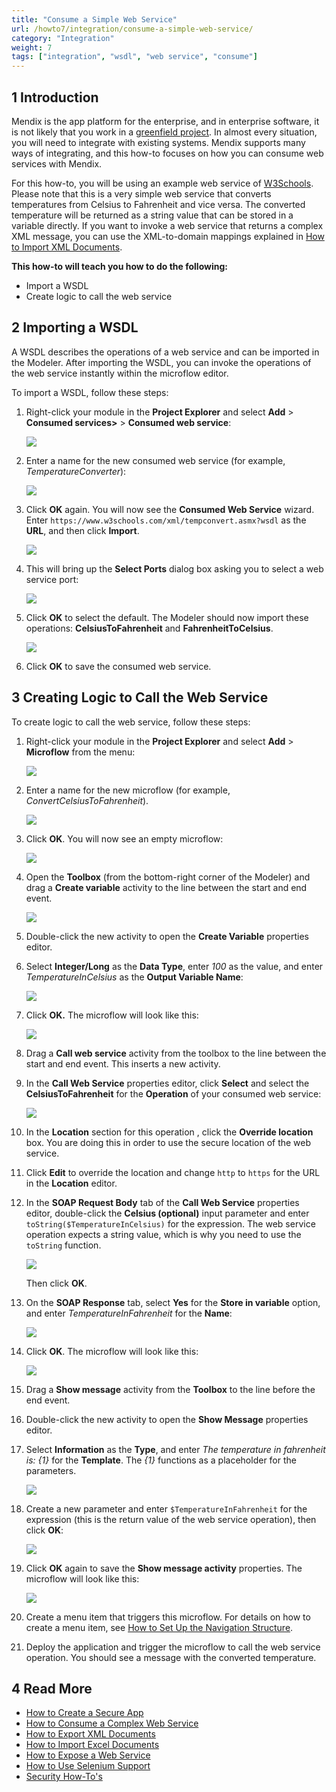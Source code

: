 ```yaml
---
title: "Consume a Simple Web Service"
url: /howto7/integration/consume-a-simple-web-service/
category: "Integration"
weight: 7
tags: ["integration", "wsdl", "web service", "consume"]
---
```


## 1 Introduction

Mendix is the app platform for the enterprise, and in enterprise software, it is not likely that you work in a [greenfield project](https://en.wikipedia.org/wiki/Greenfield_project). In almost every situation, you will need to integrate with existing systems. Mendix supports many ways of integrating, and this how-to focuses on how you can consume web services with Mendix.

For this how-to, you will be using an example web service of [W3Schools](http:/www.w3schools.com/). Please note that this is a very simple web service that converts temperatures from Celsius to Fahrenheit and vice versa. The converted temperature will be returned as a string value that can be stored in a variable directly. If you want to invoke a web service that returns a complex XML message, you can use the XML-to-domain mappings explained in [How to Import XML Documents](/howto7/integration/importing-xml-documents/).

**This how-to will teach you how to do the following:**

* Import a WSDL
* Create logic to call the web service

## 2 Importing a WSDL

A WSDL describes the operations of a web service and can be imported in the Modeler. After importing the WSDL, you can invoke the operations of the web service instantly within the microflow editor.

To import a WSDL, follow these steps:

1. Right-click your module in the **Project Explorer** and select **Add** > **Consumed services>** > **Consumed web service**:

    ![](/attachments/howto7/integration/consume-a-simple-web-service/18582087.png)

2. Enter a name for the new consumed web service (for example, *TemperatureConverter*):

    ![](/attachments/howto7/integration/consume-a-simple-web-service/18582086.png)

3. Click **OK** again. You will now see the **Consumed Web Service** wizard. Enter `https://www.w3schools.com/xml/tempconvert.asmx?wsdl` as the **URL**, and then click **Import**.

    ![](/attachments/howto7/integration/consume-a-simple-web-service/18582085.png)

4.  This will bring up the **Select Ports** dialog box asking you to select a web service port:

    ![](/attachments/howto7/integration/consume-a-simple-web-service/18582065.png)

5. Click **OK** to select the default. The Modeler should now import these operations: **CelsiusToFahrenheit** and **FahrenheitToCelsius**.

    ![](/attachments/howto7/integration/consume-a-simple-web-service/18582084.png)

6. Click **OK** to save the consumed web service.

## 3 Creating Logic to Call the Web Service

To create logic to call the web service, follow these steps:

1.  Right-click your module in the **Project Explorer** and select **Add** > **Microflow** from the menu:

    ![](/attachments/howto7/integration/consume-a-simple-web-service/create-microflow.png)

2.  Enter a name for the new microflow (for example, *ConvertCelsiusToFahrenheit*).

    ![](/attachments/howto7/integration/consume-a-simple-web-service/18582083.png)

3.  Click **OK**. You will now see an empty microflow:

    ![](/attachments/howto7/integration/consume-a-simple-web-service/18582081.png)

4.  Open the **Toolbox** (from the bottom-right corner of the Modeler) and drag a **Create variable** activity to the line between the start and end event.

    ![](/attachments/howto7/integration/consume-a-simple-web-service/8946802.png)

5. Double-click the new activity to open the **Create Variable** properties editor.
6. Select **Integer/Long** as the **Data Type**, enter *100* as the value, and enter *TemperatureInCelsius* as the **Output Variable Name**:

    ![](/attachments/howto7/integration/consume-a-simple-web-service/18582080.png)

7.  Click **OK.** The microflow will look like this:

    ![](/attachments/howto7/integration/consume-a-simple-web-service/18582079.png)

8. Drag a **Call web service** activity from the toolbox to the line between the start and end event. This inserts a new activity.
9.  In the **Call Web Service** properties editor, click **Select** and select the **CelsiusToFahrenheit** for the **Operation** of your consumed web service:

    ![](/attachments/howto7/integration/consume-a-simple-web-service/18582076.png)

10. In the **Location** section for this operation , click the **Override location** box. You are doing this in order to use the secure location of the web service.
11. Click **Edit** to override the location and change `http` to `https` for the URL in the **Location** editor.
12. In the **SOAP Request Body** tab of the **Call Web Service** properties editor, double-click the **Celsius (optional)** input parameter and enter `toString($TemperatureInCelsius)` for the expression. The web service operation expects a string value, which is why you need to use the `toString` function. 

    ![](/attachments/howto7/integration/consume-a-simple-web-service/18582075.png)

    Then click **OK**.
13. On the **SOAP Response** tab, select **Yes** for the **Store in variable** option, and enter *TemperatureInFahrenheit* for the **Name**:

    ![](/attachments/howto7/integration/consume-a-simple-web-service/18582074.png)

14. Click **OK**. The microflow will look like this:

    ![](/attachments/howto7/integration/consume-a-simple-web-service/18582073.png)

15. Drag a **Show message** activity from the **Toolbox** to the line before the end event.
16. Double-click the new activity to open the **Show Message** properties editor.
17. Select **Information** as the **Type**, and enter *The temperature in fahrenheit is: {1}* for the **Template**. The *{1}* functions as a placeholder for the parameters.

    ![](/attachments/howto7/integration/consume-a-simple-web-service/18582071.png)

19. Create a new parameter and enter `$TemperatureInFahrenheit` for the expression (this is the return value of the web service operation), then click **OK**:

    ![](/attachments/howto7/integration/consume-a-simple-web-service/18582072.png)

20. Click **OK** again to save the **Show message activity** properties. The microflow will look like this:

    ![](/attachments/howto7/integration/consume-a-simple-web-service/18582070.png)

21. Create a menu item that triggers this microflow. For details on how to create a menu item, see [How to Set Up the Navigation Structure](/howto7/general/setting-up-the-navigation-structure/).
22. Deploy the application and trigger the microflow to call the web service operation. You should see a message with the converted temperature.

## 4 Read More

* [How to Create a Secure App](/howto7/security/create-a-secure-app/)
* [How to Consume a Complex Web Service](/howto7/integration/consume-a-complex-web-service/)
* [How to Export XML Documents](/howto7/integration/export-xml-documents/)
* [How to Import Excel Documents](/howto7/integration/importing-excel-documents/)
* [How to Expose a Web Service](/howto7/integration/expose-a-web-service/)
* [How to Use Selenium Support](/howto7/integration/selenium-support/)
* [Security How-To's](/howto7/security/)
